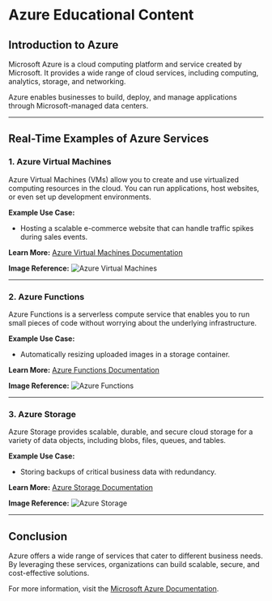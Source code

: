# Azure Educational Content

## Introduction to Azure
Microsoft Azure is a cloud computing platform and service created by Microsoft. It provides a wide range of cloud services, including computing, analytics, storage, and networking.

Azure enables businesses to build, deploy, and manage applications through Microsoft-managed data centers.

---

## Real-Time Examples of Azure Services

### 1. Azure Virtual Machines
Azure Virtual Machines (VMs) allow you to create and use virtualized computing resources in the cloud. You can run applications, host websites, or even set up development environments.

**Example Use Case:**
- Hosting a scalable e-commerce website that can handle traffic spikes during sales events.

**Learn More:** [Azure Virtual Machines Documentation](https://learn.microsoft.com/en-us/azure/virtual-machines/)

**Image Reference:**
![Azure Virtual Machines](https://learn.microsoft.com/en-us/azure/virtual-machines/media/overview/virtual-machines.png)

---

### 2. Azure Functions
Azure Functions is a serverless compute service that enables you to run small pieces of code without worrying about the underlying infrastructure.

**Example Use Case:**
- Automatically resizing uploaded images in a storage container.

**Learn More:** [Azure Functions Documentation](https://learn.microsoft.com/en-us/azure/azure-functions/)

**Image Reference:**
![Azure Functions](https://learn.microsoft.com/en-us/azure/azure-functions/media/functions-overview/functions-diagram.png)

---

### 3. Azure Storage
Azure Storage provides scalable, durable, and secure cloud storage for a variety of data objects, including blobs, files, queues, and tables.

**Example Use Case:**
- Storing backups of critical business data with redundancy.

**Learn More:** [Azure Storage Documentation](https://learn.microsoft.com/en-us/azure/storage/)

**Image Reference:**
![Azure Storage](https://learn.microsoft.com/en-us/azure/storage/media/storage-introduction/storage-introduction.png)

---

## Conclusion
Azure offers a wide range of services that cater to different business needs. By leveraging these services, organizations can build scalable, secure, and cost-effective solutions.

For more information, visit the [Microsoft Azure Documentation](https://learn.microsoft.com/en-us/azure/).